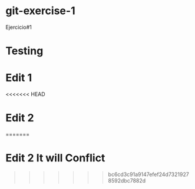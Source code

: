 # git-exercise-1
Ejercicio#1

# Testing

# Edit 1

<<<<<<< HEAD
# Edit 2
=======
# Edit 2 It will Conflict
>>>>>>> bc6cd3c91a9147efef24d73219278592dbc7882d
